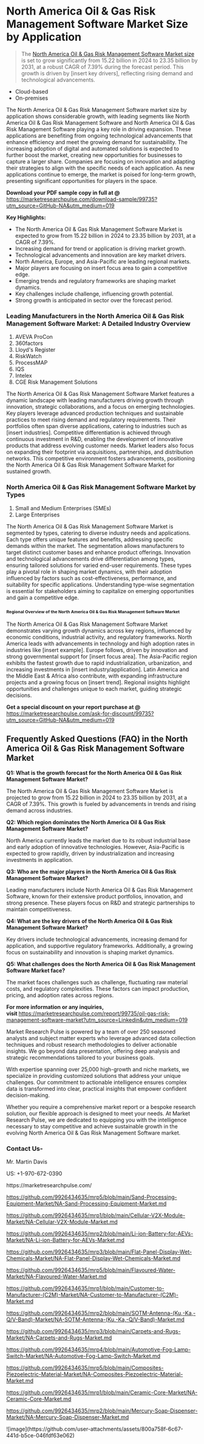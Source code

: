<h1>North America Oil & Gas Risk Management Software Market&nbsp;Size by Application</h1><blockquote><p>The <a href="https://marketresearchpulse.com/download-sample/99735?utm_source=GitHub-NA&amp;utm_medium=019">North America Oil & Gas Risk Management Software Market size</a> is set to grow significantly from 15.22 billion in 2024 to 23.35 billion by 2031, at a robust CAGR of 7.39% during the forecast period. This growth is driven by [insert key drivers], reflecting rising demand and technological advancements.</p></blockquote><ul><li>Cloud-based<li> On-premises</li></ul><p>The North America Oil & Gas Risk Management Software market size by application shows considerable growth, with leading segments like North America Oil & Gas Risk Management Software and North America Oil & Gas Risk Management Software playing a key role in driving expansion. These applications are benefiting from ongoing technological advancements that enhance efficiency and meet the growing demand for sustainability. The increasing adoption of digital and automated solutions is expected to further boost the market, creating new opportunities for businesses to capture a larger share. Companies are focusing on innovation and adapting their strategies to align with the specific needs of each application. As new applications continue to emerge, the market is poised for long-term growth, presenting significant opportunities for players in the space.</p><p><strong>Download your PDF sample copy in full at @ </strong><a href="https://marketresearchpulse.com/download-sample/99735?utm_source=GitHub-NA&amp;utm_medium=019">https://marketresearchpulse.com/download-sample/99735?utm_source=GitHub-NA&amp;utm_medium=019</a></p><p><strong>Key Highlights: </strong></p><ul><li>The North America Oil & Gas Risk Management Software Market is expected to grow from 15.22 billion in 2024 to 23.35 billion by 2031, at a CAGR of 7.39%.</li><li>Increasing demand for trend or application is driving market growth.</li><li>Technological advancements and innovation are key market drivers.</li><li>North America, Europe, and Asia-Pacific are leading regional markets.</li><li>Major players are focusing on insert focus area to gain a competitive edge.</li><li>Emerging trends and regulatory frameworks are shaping market dynamics.</li><li>Key challenges include challenge, influencing growth potential.</li><li>Strong growth is anticipated in sector over the forecast period.</li></ul><h3>Leading Manufacturers in the North America Oil & Gas Risk Management Software Market: A Detailed Industry Overview</h3><ol><li>AVEVA ProCon</li><li>360factors</li><li>Lloyd's Register</li><li>RiskWatch</li><li>ProcessMAP</li><li>IQS</li><li>Intelex</li><li>CGE Risk Management Solutions</li></ol><div class="flex max-w-full flex-col flex-grow"><div class="min-h-8 text-message flex w-full flex-col items-end gap-2 whitespace-normal break-words [.text-message+&amp;]:mt-5" dir="auto" data-message-author-role="assistant" data-message-id="fd8432e4-4910-450d-b182-61b7bfb0a01f" data-message-model-slug="gpt-4o"><div class="flex w-full flex-col gap-1 empty:hidden first:pt-[3px]"><div class="markdown prose w-full break-words dark:prose-invert light"><p>The North America Oil & Gas Risk Management Software Market features a dynamic landscape with leading manufacturers driving growth through innovation, strategic collaborations, and a focus on emerging technologies. Key players leverage advanced production techniques and sustainable practices to meet rising demand and regulatory requirements. Their portfolios often span diverse applications, catering to industries such as [insert industries]. Competitive differentiation is achieved through continuous investment in R&amp;D, enabling the development of innovative products that address evolving customer needs. Market leaders also focus on expanding their footprint via acquisitions, partnerships, and distribution networks. This competitive environment fosters advancements, positioning the North America Oil & Gas Risk Management Software Market for sustained growth.</p></div></div></div></div><h3>North America Oil & Gas Risk Management Software Market by Types</h3><ol><li>Small and Medium Enterprises (SMEs)<li> Large Enterprises</li></ol><div class="flex max-w-full flex-col flex-grow"><div class="min-h-8 text-message flex w-full flex-col items-end gap-2 whitespace-normal break-words [.text-message+&amp;]:mt-5" dir="auto" data-message-author-role="assistant" data-message-id="084470be-0bb7-4664-bddf-5156b4f41249" data-message-model-slug="gpt-4o-mini"><div class="flex w-full flex-col gap-1 empty:hidden first:pt-[3px]"><div class="markdown prose w-full break-words dark:prose-invert light"><p>The North America Oil & Gas Risk Management Software Market is segmented by types, catering to diverse industry needs and applications. Each type offers unique features and benefits, addressing specific demands within the market. The segmentation allows manufacturers to target distinct customer bases and enhance product offerings. Innovation and technological advancements drive differentiation among types, ensuring tailored solutions for varied end-user requirements. These types play a pivotal role in shaping market dynamics, with their adoption influenced by factors such as cost-effectiveness, performance, and suitability for specific applications. Understanding type-wise segmentation is essential for stakeholders aiming to capitalize on emerging opportunities and gain a competitive edge.</p></div></div></div></div><h3><span style="font-size: 11px;">Regional Overview of the North America Oil & Gas Risk Management Software Market</span></h3><div class="flex max-w-full flex-col flex-grow"><div class="min-h-8 text-message flex w-full flex-col items-end gap-2 whitespace-normal break-words [.text-message+&amp;]:mt-5" dir="auto" data-message-author-role="assistant" data-message-id="e9038762-ce64-4e30-91c9-9bd413514231" data-message-model-slug="gpt-4o-mini"><div class="flex w-full flex-col gap-1 empty:hidden first:pt-[3px]"><div class="markdown prose w-full break-words dark:prose-invert light"><p>The North America Oil & Gas Risk Management Software Market demonstrates varying growth dynamics across key regions, influenced by economic conditions, industrial activity, and regulatory frameworks. North America leads with advancements in technology and high adoption rates in industries like [insert example]. Europe follows, driven by innovation and strong governmental support for [insert focus area]. The Asia-Pacific region exhibits the fastest growth due to rapid industrialization, urbanization, and increasing investments in [insert industry/application]. Latin America and the Middle East &amp; Africa also contribute, with expanding infrastructure projects and a growing focus on [insert trend]. Regional insights highlight opportunities and challenges unique to each market, guiding strategic decisions.</p></div></div></div></div><p><strong>Get a special discount on your report purchase at @ </strong><a href="https://marketresearchpulse.com/ask-for-discount/99735?utm_source=GitHub-NA&amp;utm_medium=019">https://marketresearchpulse.com/ask-for-discount/99735?utm_source=GitHub-NA&amp;utm_medium=019</a></p><h2>Frequently Asked Questions (FAQ) in the North America Oil & Gas Risk Management Software Market</h2><p><strong>Q1: What is the growth forecast for the North America Oil & Gas Risk Management Software Market?</strong></p><p>The North America Oil & Gas Risk Management Software Market is projected to grow from 15.22 billion in 2024 to 23.35 billion by 2031, at a CAGR of 7.39%. This growth is fueled by advancements in trends and rising demand across industries.</p><p><strong>Q2: Which region dominates the North America Oil & Gas Risk Management Software Market?</strong></p><p>North America currently leads the market due to its robust industrial base and early adoption of innovative technologies. However, Asia-Pacific is expected to grow rapidly, driven by industrialization and increasing investments in application.</p><p><strong>Q3: Who are the major players in the North America Oil & Gas Risk Management Software Market?</strong></p><p>Leading manufacturers include North America Oil & Gas Risk Management Software, known for their extensive product portfolios, innovation, and strong presence. These players focus on R&amp;D and strategic partnerships to maintain competitiveness.</p><p><strong>Q4: What are the key drivers of the North America Oil & Gas Risk Management Software Market?</strong></p><p>Key drivers include technological advancements, increasing demand for application, and supportive regulatory frameworks. Additionally, a growing focus on sustainability and innovation is shaping market dynamics.</p><p><strong>Q5: What challenges does the North America Oil & Gas Risk Management Software Market face?</strong></p><p>The market faces challenges such as challenge, fluctuating raw material costs, and regulatory complexities. These factors can impact production, pricing, and adoption rates across regions.</p><p><strong>For more information or any inquiries, visit&nbsp;</strong><a href="https://marketresearchpulse.com/report/99735/oil-gas-risk-management-software-market?utm_source=Linkedin&utm_medium=019">https://marketresearchpulse.com/report/99735/oil-gas-risk-management-software-market?utm_source=Linkedin&utm_medium=019</a></p><p>Market Research Pulse is powered by a team of over 250 seasoned analysts and subject matter experts who leverage advanced data collection techniques and robust research methodologies to deliver actionable insights. We go beyond data presentation, offering deep analysis and strategic recommendations tailored to your business goals.</p><p>With expertise spanning over 25,000 high-growth and niche markets, we specialize in providing customized solutions that address your unique challenges. Our commitment to actionable intelligence ensures complex data is transformed into clear, practical insights that empower confident decision-making.</p><p>Whether you require a comprehensive market report or a bespoke research solution, our flexible approach is designed to meet your needs. At Market Research Pulse, we are dedicated to equipping you with the intelligence necessary to stay competitive and achieve sustainable growth in the evolving North America Oil & Gas Risk Management Software market.</p><h3><strong>Contact Us-</strong></h3><p>Mr. Martin Davis</p><p>US: +1-970-672-0390</p><p>https://marketresearchpulse.com/</p><p><a href="https://github.com/9926434635/mrp5/blob/main/Sand-Processing-Equipment-Market/NA-Sand-Processing-Equipment-Market.md">https://github.com/9926434635/mrp5/blob/main/Sand-Processing-Equipment-Market/NA-Sand-Processing-Equipment-Market.md</a></p><p><a href="https://github.com/9926434635/mrp1/blob/main/Cellular-V2X-Module-Market/NA-Cellular-V2X-Module-Market.md">https://github.com/9926434635/mrp1/blob/main/Cellular-V2X-Module-Market/NA-Cellular-V2X-Module-Market.md</a></p><p><a href="https://github.com/9926434635/mrp2/blob/main/Li-ion-Battery-for-AEVs-Market/NA-Li-ion-Battery-for-AEVs-Market.md">https://github.com/9926434635/mrp2/blob/main/Li-ion-Battery-for-AEVs-Market/NA-Li-ion-Battery-for-AEVs-Market.md</a></p><p><a href="https://github.com/9926434635/mrp3/blob/main/Flat-Panel-Display-Wet-Chemicals-Market/NA-Flat-Panel-Display-Wet-Chemicals-Market.md">https://github.com/9926434635/mrp3/blob/main/Flat-Panel-Display-Wet-Chemicals-Market/NA-Flat-Panel-Display-Wet-Chemicals-Market.md</a></p><p><a href="https://github.com/9926434635/mrp5/blob/main/Flavoured-Water-Market/NA-Flavoured-Water-Market.md">https://github.com/9926434635/mrp5/blob/main/Flavoured-Water-Market/NA-Flavoured-Water-Market.md</a></p><p><a href="https://github.com/9926434635/mrp1/blob/main/Customer-to-Manufacturer-(C2M)-Market/NA-Customer-to-Manufacturer-(C2M)-Market.md">https://github.com/9926434635/mrp1/blob/main/Customer-to-Manufacturer-(C2M)-Market/NA-Customer-to-Manufacturer-(C2M)-Market.md</a></p><p><a href="https://github.com/9926434635/mrp2/blob/main/SOTM-Antenna-(Ku,-Ka,-Q/V-Band)-Market/NA-SOTM-Antenna-(Ku,-Ka,-Q/V-Band)-Market.md">https://github.com/9926434635/mrp2/blob/main/SOTM-Antenna-(Ku,-Ka,-Q/V-Band)-Market/NA-SOTM-Antenna-(Ku,-Ka,-Q/V-Band)-Market.md</a></p><p><a href="https://github.com/9926434635/mrp3/blob/main/Carpets-and-Rugs-Market/NA-Carpets-and-Rugs-Market.md">https://github.com/9926434635/mrp3/blob/main/Carpets-and-Rugs-Market/NA-Carpets-and-Rugs-Market.md</a></p><p><a href="https://github.com/9926434635/mrp4/blob/main/Automotive-Fog-Lamp-Switch-Market/NA-Automotive-Fog-Lamp-Switch-Market.md">https://github.com/9926434635/mrp4/blob/main/Automotive-Fog-Lamp-Switch-Market/NA-Automotive-Fog-Lamp-Switch-Market.md</a></p><p><a href="https://github.com/9926434635/mrp5/blob/main/Composites-Piezoelectric-Material-Market/NA-Composites-Piezoelectric-Material-Market.md">https://github.com/9926434635/mrp5/blob/main/Composites-Piezoelectric-Material-Market/NA-Composites-Piezoelectric-Material-Market.md</a></p><p><a href="https://github.com/9926434635/mrp1/blob/main/Ceramic-Core-Market/NA-Ceramic-Core-Market.md">https://github.com/9926434635/mrp1/blob/main/Ceramic-Core-Market/NA-Ceramic-Core-Market.md</a></p><p><a href="https://github.com/9926434635/mrp2/blob/main/Mercury-Soap-Dispenser-Market/NA-Mercury-Soap-Dispenser-Market.md">https://github.com/9926434635/mrp2/blob/main/Mercury-Soap-Dispenser-Market/NA-Mercury-Soap-Dispenser-Market.md</a></p>
![image](https://github.com/user-attachments/assets/800a758f-6c67-441d-b5ce-046fdf63e062)
